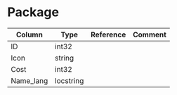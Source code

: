 # Package

| Column | Type | Reference | Comment |
|--------|------|-----------|---------|
|ID|int32|||
|Icon|string|||
|Cost|int32|||
|Name_lang|locstring|||
